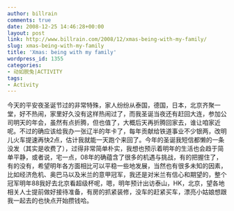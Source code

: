 ```yaml
---
author: billrain
comments: true
date: 2008-12-25 14:46:28+00:00
layout: post
link: http://www.billrain.com/2008/12/xmas-being-with-my-family/
slug: xmas-being-with-my-family
title: 'Xmas: being with my family'
wordpress_id: 1355
categories:
- 动如脱兔|ACTIVITY
tags:
- Activity
---
```


今天的平安夜圣诞节过的非常特殊，家人纷纷从泰国，德国，日本，北京齐聚一堂，好不热闹，家里好久没有这样热闹过了，而我圣诞当夜还有赶回大连，参加公司明天的年会，虽然有点折腾，但也值了，大概后天再折腾回家去，谁让咱家近呢。不过的确应该给我办一张辽半的年卡了，每年贡献给铁道事业不少银两，改明儿火车提速再快2点，估计我就能一天跑个来回了。今年的圣诞我短信都懒的一条没发（其实是收费了），过得非常简单朴实，我想也预示着明年的生活也会趋于简单平静，或者说，宅一点，08年的确蕴含了很多的机遇与挑战，有的把握住了，有的没有，希望明年各方面相比可以平稳一些地发展，当然也有很多未知的因素，比如经济危机、奥巴马以及米兰的意甲冠军，我还是对米兰有信心和期望的，整个冠军明年88我好去北京看超级杯呢，嗯，明年预计出访泰山，HK，北京，望各地相关人士提前做好接待准备，有房的抓紧装修，没车的赶紧买车，漂亮小姑娘想跟我一起去的也快点开始攒钱哈。
